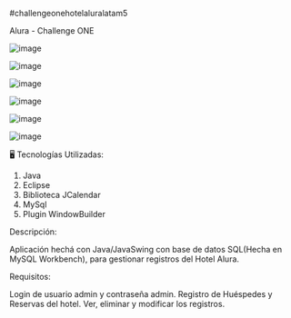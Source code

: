 #challengeonehotelaluralatam5

Alura - Challenge ONE

![image](https://github.com/DarielSC/HotelAluraDariel/assets/133540762/4fad86ee-f46d-45db-a67b-b9040655f9f6)

![image](https://github.com/DarielSC/HotelAluraDariel/assets/133540762/a04461c6-3c68-4bf7-8dfe-dcf2041d6a5f)

![image](https://github.com/DarielSC/HotelAluraDariel/assets/133540762/d1b2d5bd-4bd2-4ce6-9e8e-c45fecf80309)

![image](https://github.com/DarielSC/HotelAluraDariel/assets/133540762/bae26b49-4d0f-4fac-807a-3140af33dcbf)

![image](https://github.com/DarielSC/HotelAluraDariel/assets/133540762/5be07738-b990-4de4-82b2-69f049f7be6e)

![image](https://github.com/DarielSC/HotelAluraDariel/assets/133540762/3179b2d5-46bf-489f-976a-262de29b4c28)


🖥️ Tecnologías Utilizadas:

1. Java
2. Eclipse
3. Biblioteca JCalendar
4. MySql
5. Plugin WindowBuilder


Descripción:

Aplicación hechá con Java/JavaSwing con base de datos SQL(Hecha en MySQL Workbench), para gestionar registros del Hotel Alura.




Requisitos:

Login de usuario admin y contraseña admin. 
Registro de Huéspedes y Reservas del hotel.
Ver, eliminar y modificar los registros.
